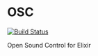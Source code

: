 OSC
===

[![Build Status](https://travis-ci.org/lpil/osc.svg?branch=master)](https://travis-ci.org/lpil/osc)

Open Sound Control for Elixir
